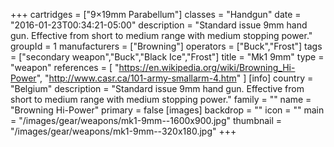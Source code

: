+++
cartridges = ["9×19mm Parabellum"]
classes = "Handgun"
date = "2016-01-23T00:34:21-05:00"
description = "Standard issue 9mm hand gun. Effective from short to medium range with medium stopping power."
groupId = 1
manufacturers = ["Browning"]
operators = ["Buck","Frost"]
tags = ["secondary weapon","Buck","Black Ice","Frost"]
title = "Mk1 9mm"
type = "weapon"
references = [
  "https://en.wikipedia.org/wiki/Browning_Hi-Power",
  "http://www.casr.ca/101-army-smallarm-4.htm"
]
[info]
  country = "Belgium"
  description = "Standard issue 9mm hand gun. Effective from short to medium range with medium stopping power."
  family = ""
  name = "Browning Hi-Power"
  primary = false
[images]
  backdrop = ""
  icon = ""
  main = "/images/gear/weapons/mk1-9mm--1600x900.jpg"
  thumbnail = "/images/gear/weapons/mk1-9mm--320x180.jpg"
+++
